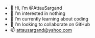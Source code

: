 - 👋 Hi, I’m @AttauSargand
- 👀 I’m interested in nothing
- 🌱 I’m currently learning about coding
- 💞️ I’m looking to collaborate on GitHub
- 📫 attausargand@yahoo.com
